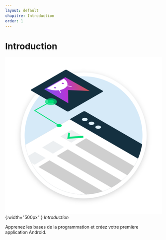 ```yaml
---
layout: default
chapitre: Introduction
order: 1
---
```


# Introduction

![Introduction](./images/badge.svg){:width="500px" }
*Introduction*

<!-- note -->

Apprenez les bases de la programmation et créez votre première application Android.

<!-- new slide -->